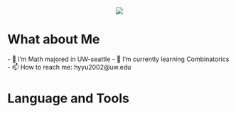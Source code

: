 <div align="center"> <img src="[https://metrics.lecoq.io/embed?user=shengguang2002](https://metrics.lecoq.io/shengguang2002?template=classic&base=header%2C%20activity%2C%20community%2C%20repositories%2C%20metadata&base.indepth=false&base.hireable=false&base.skip=false&config.timezone=America%2FLos_Angeles)"> </div>

<h1>What about Me</h1>
<div>- 🔭 I’m Math majored in UW-seattle
- 🌱 I’m currently learning Combinatorics
- 📫 How to reach me: hyyu2002@uw.edu
</div>
<h1>Language and Tools</h1>
<div>
  <svg width="50" height="50" viewBox="0 0 24 24" fill="#00599C" xmlns="http://www.w3.org/2000/svg">
  </svg>
</div>

